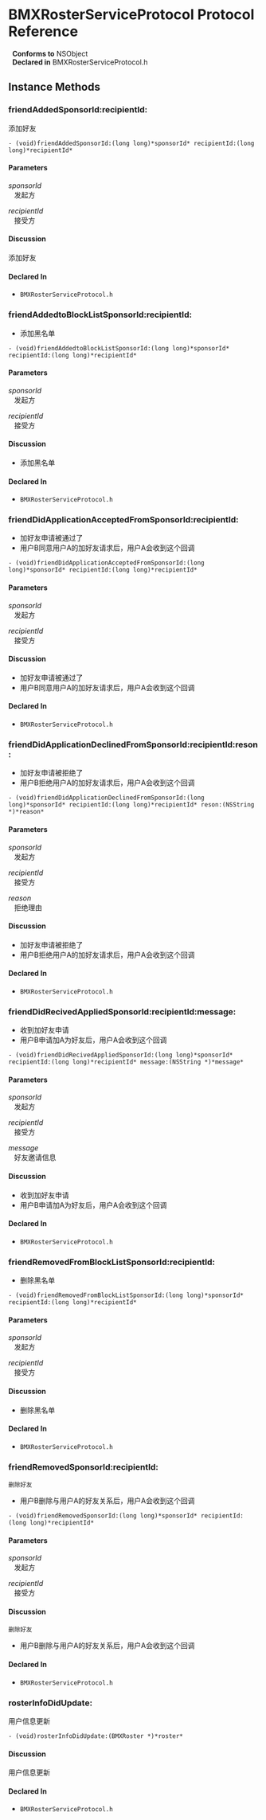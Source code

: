 # BMXRosterServiceProtocol Protocol Reference

&nbsp;&nbsp;**Conforms to** NSObject  
&nbsp;&nbsp;**Declared in** BMXRosterServiceProtocol.h  

## Instance Methods

<a name="//api/name/friendAddedSponsorId:recipientId:" title="friendAddedSponsorId:recipientId:"></a>
### friendAddedSponsorId:recipientId:

添加好友

`- (void)friendAddedSponsorId:(long long)*sponsorId* recipientId:(long long)*recipientId*`

#### Parameters

*sponsorId*  
&nbsp;&nbsp;&nbsp;发起方  

*recipientId*  
&nbsp;&nbsp;&nbsp;接受方  

#### Discussion
添加好友

#### Declared In
* `BMXRosterServiceProtocol.h`

<a name="//api/name/friendAddedtoBlockListSponsorId:recipientId:" title="friendAddedtoBlockListSponsorId:recipientId:"></a>
### friendAddedtoBlockListSponsorId:recipientId:

<ul>
<li>添加黑名单</li>
</ul>

`- (void)friendAddedtoBlockListSponsorId:(long long)*sponsorId* recipientId:(long long)*recipientId*`

#### Parameters

*sponsorId*  
&nbsp;&nbsp;&nbsp;发起方  

*recipientId*  
&nbsp;&nbsp;&nbsp;接受方  

#### Discussion
<ul>
<li>添加黑名单</li>
</ul>

#### Declared In
* `BMXRosterServiceProtocol.h`

<a name="//api/name/friendDidApplicationAcceptedFromSponsorId:recipientId:" title="friendDidApplicationAcceptedFromSponsorId:recipientId:"></a>
### friendDidApplicationAcceptedFromSponsorId:recipientId:

<ul>
<li>加好友申请被通过了</li>
<li>用户B同意用户A的加好友请求后，用户A会收到这个回调</li>
</ul>

`- (void)friendDidApplicationAcceptedFromSponsorId:(long long)*sponsorId* recipientId:(long long)*recipientId*`

#### Parameters

*sponsorId*  
&nbsp;&nbsp;&nbsp;发起方  

*recipientId*  
&nbsp;&nbsp;&nbsp;接受方  

#### Discussion
<ul>
<li>加好友申请被通过了</li>
<li>用户B同意用户A的加好友请求后，用户A会收到这个回调</li>
</ul>

#### Declared In
* `BMXRosterServiceProtocol.h`

<a name="//api/name/friendDidApplicationDeclinedFromSponsorId:recipientId:reson:" title="friendDidApplicationDeclinedFromSponsorId:recipientId:reson:"></a>
### friendDidApplicationDeclinedFromSponsorId:recipientId:reson:

<ul>
<li>加好友申请被拒绝了</li>
<li>用户B拒绝用户A的加好友请求后，用户A会收到这个回调</li>
</ul>

`- (void)friendDidApplicationDeclinedFromSponsorId:(long long)*sponsorId* recipientId:(long long)*recipientId* reson:(NSString *)*reason*`

#### Parameters

*sponsorId*  
&nbsp;&nbsp;&nbsp;发起方  

*recipientId*  
&nbsp;&nbsp;&nbsp;接受方  

*reason*  
&nbsp;&nbsp;&nbsp;拒绝理由  

#### Discussion
<ul>
<li>加好友申请被拒绝了</li>
<li>用户B拒绝用户A的加好友请求后，用户A会收到这个回调</li>
</ul>

#### Declared In
* `BMXRosterServiceProtocol.h`

<a name="//api/name/friendDidRecivedAppliedSponsorId:recipientId:message:" title="friendDidRecivedAppliedSponsorId:recipientId:message:"></a>
### friendDidRecivedAppliedSponsorId:recipientId:message:

<ul>
<li>收到加好友申请</li>
<li>用户B申请加A为好友后，用户A会收到这个回调</li>
</ul>

`- (void)friendDidRecivedAppliedSponsorId:(long long)*sponsorId* recipientId:(long long)*recipientId* message:(NSString *)*message*`

#### Parameters

*sponsorId*  
&nbsp;&nbsp;&nbsp;发起方  

*recipientId*  
&nbsp;&nbsp;&nbsp;接受方  

*message*  
&nbsp;&nbsp;&nbsp;好友邀请信息  

#### Discussion
<ul>
<li>收到加好友申请</li>
<li>用户B申请加A为好友后，用户A会收到这个回调</li>
</ul>

#### Declared In
* `BMXRosterServiceProtocol.h`

<a name="//api/name/friendRemovedFromBlockListSponsorId:recipientId:" title="friendRemovedFromBlockListSponsorId:recipientId:"></a>
### friendRemovedFromBlockListSponsorId:recipientId:

<ul>
<li>删除黑名单</li>
</ul>

`- (void)friendRemovedFromBlockListSponsorId:(long long)*sponsorId* recipientId:(long long)*recipientId*`

#### Parameters

*sponsorId*  
&nbsp;&nbsp;&nbsp;发起方  

*recipientId*  
&nbsp;&nbsp;&nbsp;接受方  

#### Discussion
<ul>
<li>删除黑名单</li>
</ul>

#### Declared In
* `BMXRosterServiceProtocol.h`

<a name="//api/name/friendRemovedSponsorId:recipientId:" title="friendRemovedSponsorId:recipientId:"></a>
### friendRemovedSponsorId:recipientId:

<pre><code>删除好友
</code></pre>

<ul>
<li>用户B删除与用户A的好友关系后，用户A会收到这个回调</li>
</ul>

`- (void)friendRemovedSponsorId:(long long)*sponsorId* recipientId:(long long)*recipientId*`

#### Parameters

*sponsorId*  
&nbsp;&nbsp;&nbsp;发起方  

*recipientId*  
&nbsp;&nbsp;&nbsp;接受方  

#### Discussion
<pre><code>删除好友
</code></pre>

<ul>
<li>用户B删除与用户A的好友关系后，用户A会收到这个回调</li>
</ul>

#### Declared In
* `BMXRosterServiceProtocol.h`

<a name="//api/name/rosterInfoDidUpdate:" title="rosterInfoDidUpdate:"></a>
### rosterInfoDidUpdate:

用户信息更新

`- (void)rosterInfoDidUpdate:(BMXRoster *)*roster*`

#### Discussion
用户信息更新

#### Declared In
* `BMXRosterServiceProtocol.h`

